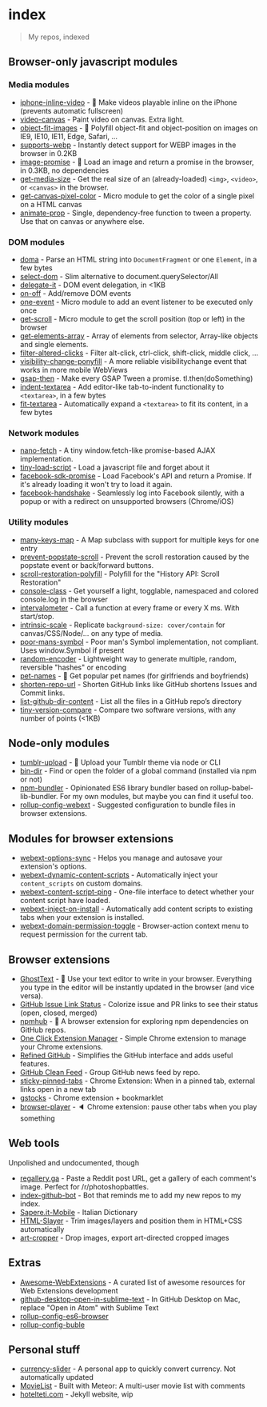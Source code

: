# index

> My repos, indexed

## Browser-only javascript modules

### Media modules

- [iphone-inline-video](https://github.com/fregante/iphone-inline-video) - 📱 Make videos playable inline on the iPhone (prevents automatic fullscreen)
- [video-canvas](https://github.com/fregante/video-canvas) - Paint video on canvas. Extra light.
- [object-fit-images](https://github.com/fregante/object-fit-images) - 🗻 Polyfill object-fit and object-position on images on IE9, IE10, IE11, Edge, Safari, ...
- [supports-webp](https://github.com/fregante/supports-webp) - Instantly detect support for WEBP images in the browser in 0.2KB
- [image-promise](https://github.com/fregante/image-promise) - 🌄 Load an image and return a promise in the browser, in 0.3KB, no dependencies
- [get-media-size](https://github.com/fregante/get-media-size) - Get the real size of an (already-loaded) `<img>`, `<video>`, or `<canvas>` in the browser.
- [get-canvas-pixel-color](https://github.com/fregante/get-canvas-pixel-color) - Micro module to get the color of a single pixel on a HTML canvas
- [animate-prop](https://github.com/fregante/animate-prop) - Single, dependency-free function to tween a property. Use that on canvas or anywhere else.

### DOM modules

- [doma](https://github.com/fregante/doma) - Parse an HTML string into `DocumentFragment` or one `Element`, in a few bytes
- [select-dom](https://github.com/fregante/select-dom) - Slim alternative to document.querySelector/All
- [delegate-it](https://github.com/fregante/delegate-it) - DOM event delegation, in <1KB
- [on-off](https://github.com/fregante/on-off) - Add/remove DOM events
- [one-event](https://github.com/fregante/one-event) - Micro module to add an event listener to be executed only once
- [get-scroll](https://github.com/fregante/get-scroll) - Micro module to get the scroll position (top or left) in the browser
- [get-elements-array](https://github.com/fregante/get-elements-array) - Array of elements from selector, Array-like objects and single elements.
- [filter-altered-clicks](https://github.com/fregante/filter-altered-clicks) - Filter alt-click, ctrl-click, shift-click, middle click, ...
- [visibility-change-ponyfill](https://github.com/fregante/visibility-change-ponyfill) - A more reliable visibilitychange event that works in more mobile WebViews
- [gsap-then](https://github.com/fregante/gsap-then) - Make every GSAP Tween a promise. tl.then(doSomething)
- [indent-textarea](https://github.com/fregante/indent-textarea) - Add editor-like tab-to-indent functionality to `<textarea>`, in a few bytes
- [fit-textarea](https://github.com/fregante/fit-textarea) - Automatically expand a `<textarea>` to fit its content, in a few bytes

### Network modules

- [nano-fetch](https://github.com/fregante/nano-fetch) - A tiny window.fetch-like promise-based AJAX implementation.
- [tiny-load-script](https://github.com/fregante/tiny-load-script) - Load a javascript file and forget about it
- [facebook-sdk-promise](https://github.com/fregante/facebook-sdk-promise) - Load Facebook's API and return a Promise. If it's already loading it won't try to load it again.
- [facebook-handshake](https://github.com/fregante/facebook-handshake) - Seamlessly log into Facebook silently, with a popup or with a redirect on unsupported browsers (Chrome/iOS)

### Utility modules

- [many-keys-map](https://github.com/fregante/many-keys-map) - A Map subclass with support for multiple keys for one entry
- [prevent-popstate-scroll](https://github.com/fregante/prevent-popstate-scroll) - Prevent the scroll restoration caused by the popstate event or back/forward buttons.
- [scroll-restoration-polyfill](https://github.com/fregante/scroll-restoration-polyfill) - Polyfill for the "History API: Scroll Restoration"
- [console-class](https://github.com/fregante/console-class) - Get yourself a light, togglable, namespaced and colored console.log in the browser
- [intervalometer](https://github.com/fregante/intervalometer) - Call a function at every frame or every X ms. With start/stop.
- [intrinsic-scale](https://github.com/fregante/intrinsic-scale) - Replicate `background-size: cover/contain` for canvas/CSS/Node/… on any type of media.
- [poor-mans-symbol](https://github.com/fregante/poor-mans-symbol) - Poor man's Symbol implementation, not compliant. Uses window.Symbol if present
- [random-encoder](https://github.com/fregante/random-encoder) - Lightweight way to generate multiple, random, reversible "hashes" or encoding
- [pet-names](https://github.com/fregante/pet-names) - &#128145; Get popular pet names (for girlfriends and boyfriends)
- [shorten-repo-url](https://github.com/fregante/shorten-repo-url) - Shorten GitHub links like GitHub shortens Issues and Commit links.
- [list-github-dir-content](https://github.com/fregante/list-github-dir-content) - List all the files in a GitHub repo’s directory
- [tiny-version-compare](https://github.com/fregante/tiny-version-compare) - Compare two software versions, with any number of points (<1KB)

## Node-only modules

- [tumblr-upload](https://github.com/fregante/tumblr-upload) - 🚡 Upload your Tumblr theme via node or CLI
- [bin-dir](https://github.com/fregante/bin-dir) - Find or open the folder of a global command (installed via npm or not)
- [npm-bundler](https://github.com/fregante/npm-bundler) - Opinionated ES6 library bundler based on rollup-babel-lib-bundler. For my own modules, but maybe you can find it useful too.
- [rollup-config-webext](https://github.com/fregante/webext-inject-on-install) - Suggested configuration to bundle files in browser extensions.

## Modules for browser extensions

- [webext-options-sync](https://github.com/fregante/webext-options-sync) - Helps you manage and autosave your extension's options.
- [webext-dynamic-content-scripts](https://github.com/fregante/webext-dynamic-content-scripts) - Automatically inject your `content_scripts` on custom domains.
- [webext-content-script-ping](https://github.com/fregante/webext-content-script-ping) - One-file interface to detect whether your content script have loaded.
- [webext-inject-on-install](https://github.com/fregante/webext-inject-on-install) - Automatically add content scripts to existing tabs when your extension is installed.
- [webext-domain-permission-toggle](https://github.com/fregante/webext-domain-permission-toggle) - Browser-action context menu to request permission for the current tab.

## Browser extensions

- [GhostText](https://github.com/GhostText/GhostText) - :ghost: Use your text editor to write in your browser. Everything you type in the editor will be instantly updated in the browser (and vice versa).
- [GitHub Issue Link Status](https://github.com/fregante/github-issue-link-status) - Colorize issue and PR links to see their status (open, closed, merged)
- [npmhub](https://github.com/npmhub/npmhub/) - :mag_right: A browser extension for exploring npm dependencies on GitHub repos.
- [One Click Extension Manager](https://github.com/HangYang/ext_manager) - Simple Chrome extension to manage your Chrome extensions.
- [Refined GitHub](https://github.com/sindresorhus/refined-github/) - Simplifies the GitHub interface and adds useful features.
- [GitHub Clean Feed](https://github.com/fregante/github-clean-feed) - Group GitHub news feed by repo.
- [sticky-pinned-tabs](https://github.com/fregante/sticky-pinned-tabs) - Chrome Extension: When in a pinned tab, external links open in a new tab
- [gstocks](https://github.com/fregante/gstocks) - Chrome extension + bookmarklet
- [browser-player](https://github.com/fregante/browser-player) - 🔈 Chrome extension: pause other tabs when you play something

## Web tools

Unpolished and undocumented, though

- [regallery.ga](https://github.com/fregante/regallery.ga) - Paste a Reddit post URL, get a gallery of each comment's image. Perfect for /r/photoshopbattles.
- [index-github-bot](https://github.com/fregante/index-github-bot) - Bot that reminds me to add my new repos to my index.
- [Sapere.it-Mobile](https://github.com/fregante/Sapere.it-Mobile) - Italian Dictionary
- [HTML-Slayer](https://github.com/fregante/HTML-Slayer) - Trim images/layers and position them in HTML+CSS automatically
- [art-cropper](https://github.com/fregante/art-cropper) - Drop images, export art-directed cropped images

## Extras

- [Awesome-WebExtensions](https://github.com/fregante/Awesome-WebExtensions) - A curated list of awesome resources for Web Extensions development
- [github-desktop-open-in-sublime-text](https://github.com/fregante/github-desktop-open-in-sublime-text) - In GitHub Desktop on Mac, replace "Open in Atom" with Sublime Text
- [rollup-config-es6-browser](https://github.com/fregante/rollup-config-es6-browser)
- [rollup-config-buble](https://github.com/fregante/rollup-config-buble)

## Personal stuff

- [currency-slider](https://github.com/fregante/currency-slider) - A personal app to quickly convert currency. Not automatically updated
- [MovieList](https://github.com/fregante/MovieList) - Built with Meteor: A multi-user movie list with comments
- [hotelteti.com](https://github.com/fregante/hotelteti.com) - Jekyll website, wip
